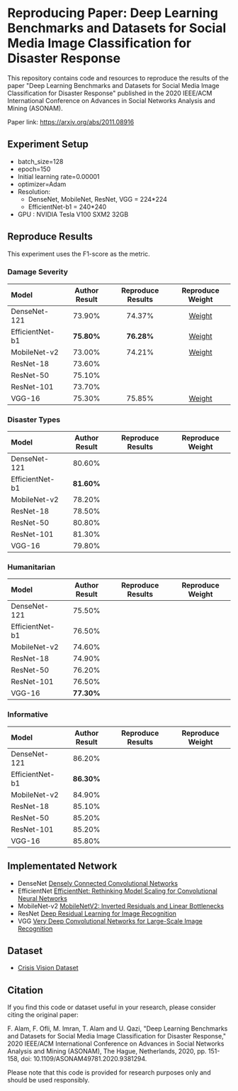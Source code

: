 # Reproducing Paper: Deep Learning Benchmarks and Datasets for Social Media Image Classification for Disaster Response

This repository contains code and resources to reproduce the results of the paper "Deep Learning Benchmarks and Datasets for Social Media Image Classification for Disaster Response" published in the 2020 IEEE/ACM International Conference on Advances in Social Networks Analysis and Mining (ASONAM).

Paper link: https://arxiv.org/abs/2011.08916

## Experiment Setup
* batch_size=128
* epoch=150
* Initial learning rate=0.00001
* optimizer=Adam
* Resolution:
  * DenseNet, MobileNet, ResNet, VGG = 224*224
  * EfficientNet-b1 = 240*240
* GPU : NVIDIA Tesla V100 SXM2 32GB

## Reproduce Results
This experiment uses the F1-score as the metric.
### Damage Severity
| Model | Author Result | Reproduce Results | Reproduce Weight |
| :--- | :---: | :---: | :---: |
| DenseNet-121 | 73.90% | 74.37% | [Weight](https://drive.google.com/file/d/1835HD82jzrExkVvtOv4zQ1HsqNVwZ_qq/view?usp=drive_link) |
| EfficientNet-b1 | **75.80%** | **76.28%** | [Weight](https://drive.google.com/file/d/177g_Cd9WTFJWcLkeKyz5oaGFAO1jZBlG/view?usp=drive_link) |
| MobileNet-v2 | 73.00% | 74.21% | [Weight](https://drive.google.com/file/d/17QBTqFKYuIpNYwfBW7NMaHkqtzszqCaT/view?usp=drive_link) |
| ResNet-18 | 73.60% |  |  |
| ResNet-50 | 75.10% |  |  |
| ResNet-101 | 73.70% |  |  |
| VGG-16 | 75.30% | 75.85% | [Weight](https://drive.google.com/file/d/184EGAcoR-JbA0M38vPq1rqDBTaUUjquu/view?usp=drive_link) |

### Disaster Types
| Model | Author Result | Reproduce Results | Reproduce Weight |
| :--- | :---: | :---: | :---: |
| DenseNet-121 | 80.60% |  |  |
| EfficientNet-b1 | **81.60%** |  |  |
| MobileNet-v2 | 78.20% |  |  |
| ResNet-18 | 78.50% |  |  |
| ResNet-50 | 80.80% |  |  |
| ResNet-101 | 81.30% |  |  |
| VGG-16 | 79.80% |  |  |

### Humanitarian
| Model | Author Result | Reproduce Results | Reproduce Weight |
| :--- | :---: | :---: | :---: |
| DenseNet-121 | 75.50% |  |  |
| EfficientNet-b1 | 76.50% |  |  |
| MobileNet-v2 | 74.60% |  |  |
| ResNet-18 | 74.90% |  |  |
| ResNet-50 | 76.20% |  |  |
| ResNet-101 | 76.50% |  |  |
| VGG-16 | **77.30%** |  |  |

### Informative
| Model | Author Result | Reproduce Results | Reproduce Weight |
| :--- | :---: | :---: | :---: |
| DenseNet-121 | 86.20% |  |  |
| EfficientNet-b1 | **86.30%** |  |  |
| MobileNet-v2 | 84.90% |  |  |
| ResNet-18 | 85.10% |  |  |
| ResNet-50 | 85.20% |  |  |
| ResNet-101 | 85.20% |  |  |
| VGG-16 | 85.80% |  |  |

## Implementated Network
* DenseNet      [Densely Connected Convolutional Networks](https://arxiv.org/abs/1608.06993v5)
* EfficientNet  [EfficientNet: Rethinking Model Scaling for Convolutional Neural Networks](https://arxiv.org/abs/1905.11946)
* MobileNet-v2  [MobileNetV2: Inverted Residuals and Linear Bottlenecks](https://arxiv.org/abs/1801.04381)
* ResNet        [Deep Residual Learning for Image Recognition](https://arxiv.org/abs/1512.03385v1)
* VGG           [Very Deep Convolutional Networks for Large-Scale Image Recognition](https://arxiv.org/abs/1409.1556v6)

## Dataset
* [Crisis Vision Dataset](https://crisisnlp.qcri.org/crisis-image-datasets-asonam20)

## Citation
If you find this code or dataset useful in your research, please consider citing the original paper:

F. Alam, F. Ofli, M. Imran, T. Alam and U. Qazi, "Deep Learning Benchmarks and Datasets for Social Media Image Classification for Disaster Response," 2020 IEEE/ACM International Conference on Advances in Social Networks Analysis and Mining (ASONAM), The Hague, Netherlands, 2020, pp. 151-158, doi: 10.1109/ASONAM49781.2020.9381294.

Please note that this code is provided for research purposes only and should be used responsibly.
